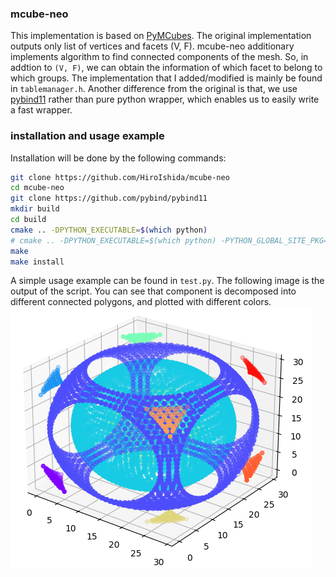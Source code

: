 ### mcube-neo
This implementation is based on [PyMCubes](https://github.com/pmneila/PyMCubes). The original implementation outputs only list of vertices and facets (V, F). mcube-neo additionary implements algorithm to find connected components of the mesh. So, in addtion to `(V, F)`, we can obtain the information of which facet to belong to which groups. The implementation that I added/modified is mainly be found in `tablemanager.h`. Another difference from the original is that, we use [pybind11](https://github.com/pybind/pybind11) rather than pure python wrapper, which enables us to easily write a fast wrapper.

### installation and usage example
Installation will be done by the following commands:
```sh
git clone https://github.com/HiroIshida/mcube-neo
cd mcube-neo
git clone https://github.com/pybind/pybind11
mkdir build
cd build
cmake .. -DPYTHON_EXECUTABLE=$(which python)
# cmake .. -DPYTHON_EXECUTABLE=$(which python) -PYTHON_GLOBAL_SITE_PKG=ON # if want to install to global site package
make
make install
```

A simple usage example can be found in `test.py`. The following image is the output of the script. You can see that component is decomposed into different connected polygons, and plotted with different colors.
![imagetest](/figs/test.png)

